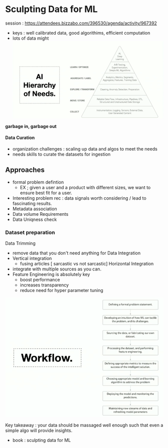 # Sculpting Data for ML
session : https://attendees.bizzabo.com/396530/agenda/activity/967392

- keys :  well calibrated data, good algorithims, efficient computation
- lots of data might 
![](2022-10-19-15-34-14.png)

**garbage in, garbage out** 

#### Data Curation 
- organization challenges : scaling up data and algos to meet the needs 
- needs skills to curate the datasets for ingestion 

## Approaches
- formal problem defintion 
  - EX ; given a user and a product with different sizes, we want to ensure best fit for a user.
- Interesting problem rec : data signals worth considering / lead to fascinating results.
- Metadata association
- Data volume Requirements
- Data Uniqness check

### Dataset preparation
Data Trimming
- remove data that you don't need anything for 
Data Integration 
- Vertical integration 
  - fusing articles [ sarcastic vs not sarcastic]
Horizontal Integration
- integrate with multiple sources as you can. 
- Feature Engineering is absolutely key 
  - boost performance
  - increases transparency
  - reduce need  for hyper parameter tuning

![](2022-10-19-15-56-25.png)


Key takeaway : your data should be massaged well enough such that even a simple algo will provide insights.

- book  : sculpting data for ML
